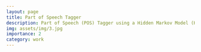 ```yaml
---
layout: page
title: Part of Speech Tagger
description: Part of Speech (POS) Tagger using a Hidden Markov Model (HMM) and the Viterbi Algorithm
img: assets/img/3.jpg
importance: 2
category: work
---
```



